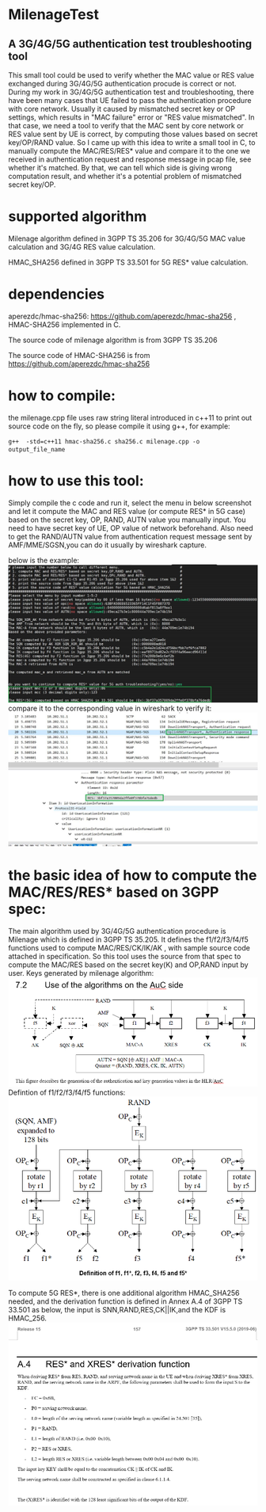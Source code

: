 # MilenageTest
## A 3G/4G/5G authentication test troubleshooting tool
  This small tool could be used to verify whether the MAC value or RES value exchanged during 3G/4G/5G authentication procude is correct or not.
  During my work in 3G/4G/5G authentication test and troubleshooting, there have been many cases that UE failed to pass the authentication procedure with core network. Usually it caused by mismatched secret key or OP settings, which results in "MAC failure" error or "RES value mismatched". In that case, we need a tool to verify that the MAC sent by core network or RES value sent by UE is correct, by computing those values based on secret key/OP/RAND value.
  So I came up with this idea to write a small tool in C, to manually compute the MAC/RES/RES* value and compare it to the one we received in authentication request and response message in pcap file, see whether it's matched. By that, we can tell which side is giving wrong computation result, and whether it's a potential problem of mismatched secret key/OP.
# supported algorithm
  Milenage algorithm defined in 3GPP TS 35.206 for 3G/4G/5G MAC value calculation and 3G/4G RES value calculation.
  
  HMAC_SHA256 defined in 3GPP TS 33.501 for 5G RES* value calculation.
# dependencies
  aperezdc/hmac-sha256: https://github.com/aperezdc/hmac-sha256 , HMAC-SHA256 implemented in C.
  
  The source code of milenage algorithm is from 3GPP TS 35.206
  
  The source code of HMAC-SHA256 is from https://github.com/aperezdc/hmac-sha256
# how to compile:
   the milenage.cpp file uses raw string literal introduced in c++11 to print out source code on the fly, so please compile it using g++, for example:
   
    g++  -std=c++11 hmac-sha256.c sha256.c milenage.cpp -o output_file_name
# how to use this tool:
  Simply compile the c code and run it, select the menu in below screenshot and let it compute the MAC and RES value (or compute RES* in 5G case) based on the secret key, OP, RAND, AUTN value you manually input. You need to have secret key of UE, OP value of network beforehand. Also need to get the RAND/AUTN value from authentication request message sent by AMF/MME/SGSN,you can do it usually by wireshark capture.
  
  below is the example:
  ![input](/images/input.png.jpg)
  compare it to the corresponding value in wireshark to verify it:
  ![wireshark-screen](/images/wireshark-screenshot.png.jpg)
# the basic idea of how to compute the MAC/RES/RES* based on 3GPP spec:
  The main algorithm used by 3G/4G/5G authentication procedure is Milenage which is defined in 3GPP TS 35.205.
  It defines the f1/f2/f3/f4/f5 functions used to compute MAC/RES/CK/IK/AK , with sample source code attached in specification.
  So this tool uses the source from that spec to compute the MAC/RES based on the secret key(K) and OP,RAND input by user.
  Keys generated by milenage algorithm:
  ![milenage1](/images/milenage1.png)
  Defintion of f1/f2/f3/f4/f5 functions:
  ![milenage2](/images/milenage2.png)
  
  To compute 5G RES*, there is one additional algorithm HMAC_SHA256 needed, and the derivation function is defined in Annex A.4 of 3GPP TS 33.501 as below, the input is SNN,RAND,RES,CK||IK,and the KDF is HMAC_256.
  ![res](/images/RES_STAR.png)
  
